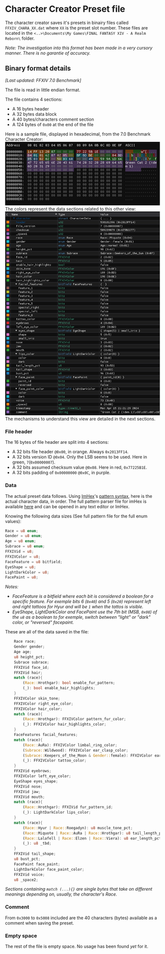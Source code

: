 # Character Creator Preset file

The character creator saves it's presets in binairy files called `FFXIV_CHARA_XX.dat` where `XX` is the preset slot number. These files are located in the `<..>\Documents\My Games\FINAL FANTASY XIV - A Realm Reborn\` folder.

*Note: The investigation into this format has been made in a very cursory manner. There is no garantie of accuracy.*

## Binary format details
*[Last updated: FFXIV 7.0 Benchmark]*

The file is read in little endian format.

The file contains 4 sections:
- A 16 bytes header
- A 32 bytes data block
- A 40 bytes/characters comment section
- A 124 bytes of `0x00` at the end of the file

Here is a sample file, displayed in hexadecimal, from the 7.0 Benchmark Character Creator:
![alt text](image.png)
The colors represent the data sections related to this other view:
![alt text](image-2.png)
The mechanisms to understand this view are detailed in the next sections.

### File header

The 16 bytes of file header are split into 4 sections:
- A 32 bits file header `@0x00`, in orange. Always `0x2013FF14`.
- A 32 bits version ID `@0x04`. Only the LSB seems to be used. Here in green, `7`(`0x00000007`).
- A 32 bits assumed checksum value `@0x08`. Here in red, `0x77225B1E`.
- A 32 bits padding of `0x00000000` `@0x0C`, in purple.

### Data

The actual preset data follows. 
Using [ImHex](https://imhex.werwolv.net/)'s [pattern syntax](https://docs.werwolv.net/pattern-language), here is the actual character data, in order. The full pattern parser file for imHex is available [here](FFXIV_CHARA_XX_pattern.hexpat) and can be opened in any text editor or ImHex.

Knowing the following data sizes (See full pattern file for the full enum values):
```rust
Race = u8 enum;
Gender = u8 enum;
Age = u8 enum;
Subrace = u8 enum;
FFXIVid = u8;
FFXIVColor = u8;
FaceFeature = u8 bitfield;
EyeShape = u8;
LightDarkColor = u8;
FacePaint = u8;
```
*Notes:*
- *FaceFeature is a bitfield where each bit is considered a boolean for a specific feature. For exemple bits 6 (`0x40`) and 5 (`0x20`) represent left and right tattoos for Hyur and will be `1` when the tattos is visible.*
- *EyeShape, LightDarkColor and FacePaint use the 7th bit (MSB, `0x08`) of the `u8` as a boolean to for exemple, switch between "light" or "dark" color, or "reversed" facepaint.*

These are all of the data saved in the file:
```rust
    Race race;
    Gender gender;
    Age age;
    u8 height_pct;
    Subrace subrace;
    FFXIVid face_id;
    FFXIVid hair;
    match (race){
        (Race::Hrothgar): bool enable_fur_pattern;
        (_): bool enable_hair_highlights;
    }
    FFXIVColor skin_tone;
    FFXIVColor right_eye_color;
    FFXIVColor hair_color;
    match (race){
        (Race::Hrothgar): FFXIVColor pattern_fur_color;
        (_): FFXIVColor hair_highlights_color;
    }
    FaceFeatures facial_features;
    match (race){
        (Race::AuRa): FFXIVColor limbal_ring_color;
        (Subrace::Wildwood): FFXIVColor ear_clasp_color;
        (Subrace::Keepers_of_the_Moon & Gender::female): FFXIVColor ear_clasp_color;
        (_): FFXIVColor tattoo_color;
    }
    FFXIVid eyebrows;
    FFXIVColor left_eye_color;
    EyeShape eyes_shape;
    FFXIVid nose;
    FFXIVid jaw;
    FFXIVid mouth;
    match (race){
        (Race::Hrothgar): FFXIVid fur_pattern_id;
        (_): LightDarkColor lips_color;
    }
    match (race){
        (Race::Hyur | Race::Roegadyn): u8 muscle_tone_pct;
        (Race::Miquote | Race::AuRa | Race::Hrothgar): u8 tail_length_pct;
        (Race::Lalafell | Race::Elzen | Race::Viera): u8 ear_length_pct;
        (_): u8 _tbd;
    }
    FFXIVid tail_shape;
    u8 bust_pct;
    FacePaint face_paint;
    LightDarkColor face_paint_color;
    FFXIVid voice;
    u8 _space2;
```

*Sections containing `match (...){}` are single bytes that take on different meanings depending on, usually, the character's Race.*

### Comment
From `0x3000` to `0x5008` included are the 40 characters (bytes) available as a comment when saving the preset.

### Empty space
The rest of the file is empty space. No usage has been found *yet* for it.
